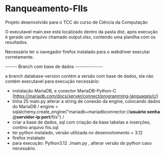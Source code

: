 # Ranqueamento-FIIs
Projeto desenvolvido para o TCC do curso de Ciência da Computação

O executavel main.exe está localizado dentro da pasta dist, após execução é gerado um arquivo chamado output.xlsx, contendo uma planilha com os resultados.

Necessário ter o navegador firefox instalado para o webdriver executar corretamente.

------ Branch com base de dados --------------

a branch database-version contém a versão com base de dados, ela não contém executavel
para execução necessário: 
- instalação MariaDB, e conector MariaDB-Python-C (https://mariadb.com/docs/server/connect/programming-languages/c/)
- linha 25 main.py alterar a string de conexão da engine, colocando dados do MariaDB  / engine = sqlalchemy.create_engine("mariadb+mariadbconnector://**usuário**:**senha**@**servidor-ip**:**port**/fiis") /
- criar a base de dados, sql com criação da base tabelas e inserções, contino arquivo fiis.sql
- ter python instalado, versão utilizada no desenvolvimento = 3.12
- firefox instalado
- para execução: Python3.12 ./main.py , alterar versão do python caso necessário.
